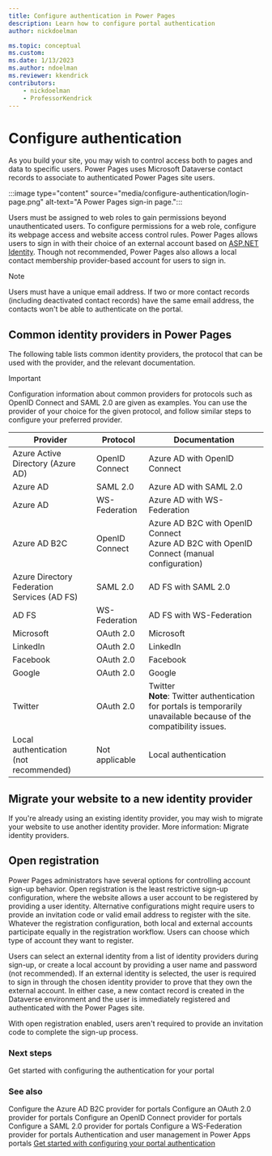 ```yaml
---
title: Configure authentication in Power Pages
description: Learn how to configure portal authentication
author: nickdoelman

ms.topic: conceptual
ms.custom: 
ms.date: 1/13/2023
ms.author: ndoelman
ms.reviewer: kkendrick
contributors:
    - nickdoelman
    - ProfessorKendrick
---
```


# Configure authentication

As you build your site, you may wish to control access both to pages and data to specific users. Power Pages uses Microsoft Dataverse contact records to associate to authenticated Power Pages site users.

:::image type="content" source="media/configure-authentication/login-page.png" alt-text="A Power Pages sign-in page.":::

Users must be assigned to web roles to gain permissions beyond unauthenticated users. To configure permissions for a web role, configure its webpage access and website access control rules. Power Pages allows users to sign in with their choice of an external account based on [ASP.NET Identity](https://www.asp.net/identity). Though not recommended, Power Pages also allows a local contact membership provider-based account for users to sign in.

> [!NOTE]
> Users must have a unique email address. If two or more contact records (including deactivated contact records) have the same email address, the contacts won't be able to authenticate on the portal.

## Common identity providers in Power Pages

The following table lists common identity providers, the protocol that can be used with the provider, and the relevant documentation.

> [!IMPORTANT]
> Configuration information about common providers for protocols such as OpenID Connect and SAML 2.0 are given as examples. You can use the provider of your choice for the given protocol, and follow similar steps to configure your preferred provider.

| **Provider** | **Protocol** | **Documentation** |
|-------------------------|-------------------------|-------------------------|
| Azure Active Directory (Azure AD) | OpenID Connect | Azure AD with OpenID Connect |
| Azure AD | SAML 2.0 | Azure AD with SAML 2.0 |
| Azure AD | WS-Federation | Azure AD with WS-Federation |
| Azure AD B2C | OpenID Connect | Azure AD B2C with OpenID Connect<br />Azure AD B2C with OpenID Connect (manual configuration)|
| Azure Directory Federation Services (AD FS) | SAML 2.0 | AD FS with SAML 2.0 |
| AD FS | WS-Federation | AD FS with WS-Federation |
| Microsoft | OAuth 2.0 | Microsoft |
| LinkedIn | OAuth 2.0 | LinkedIn |
| Facebook | OAuth 2.0 | Facebook |
| Google | OAuth 2.0 | Google |
| Twitter | OAuth 2.0 | Twitter <br />**Note**: Twitter authentication for portals is temporarily unavailable because of the compatibility issues. |
| Local authentication<br />(not recommended) | Not applicable | Local authentication |


## Migrate your website to a new identity provider

If you're already using an existing identity provider, you may wish to migrate your website to use another identity provider. More information: Migrate identity providers.

## Open registration

Power Pages administrators have several options for controlling account sign-up behavior. Open registration is the least restrictive sign-up configuration, where the website allows a user account to be registered by providing a user identity. Alternative configurations might require users to provide an invitation code or valid email address to register with the site. Whatever the registration configuration, both local and external accounts participate equally in the registration workflow. Users can choose which type of account they want to register.

Users can select an external identity from a list of identity providers during sign-up, or create a local account by providing a user name and password (not recommended). If an external identity is selected, the user is required to sign in through the chosen identity provider to prove that they own the external account. In either case, a new contact record is created in the Dataverse environment and the user is immediately registered and authenticated with the Power Pages site.

With open registration enabled, users aren't required to provide an invitation code to complete the sign-up process.

### Next steps

Get started with configuring the authentication for your portal

### See also

Configure the Azure AD B2C provider for portals 
Configure an OAuth 2.0 provider for portals
Configure an OpenID Connect provider for portals
Configure a SAML 2.0 provider for portals
Configure a WS-Federation provider for portals 
Authentication and user management in Power Apps portals
[Get started with configuring your portal authentication](/power-apps/maker/portals/configure/use-simplified-authentication-configuration)

